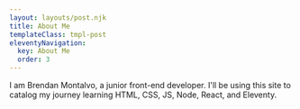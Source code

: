 ```yaml
---
layout: layouts/post.njk
title: About Me
templateClass: tmpl-post
eleventyNavigation:
  key: About Me
  order: 3
---
```


I am Brendan Montalvo, a junior front-end developer. I'll be using this site to catalog my journey learning HTML, CSS, JS, Node, React, and Eleventy.
